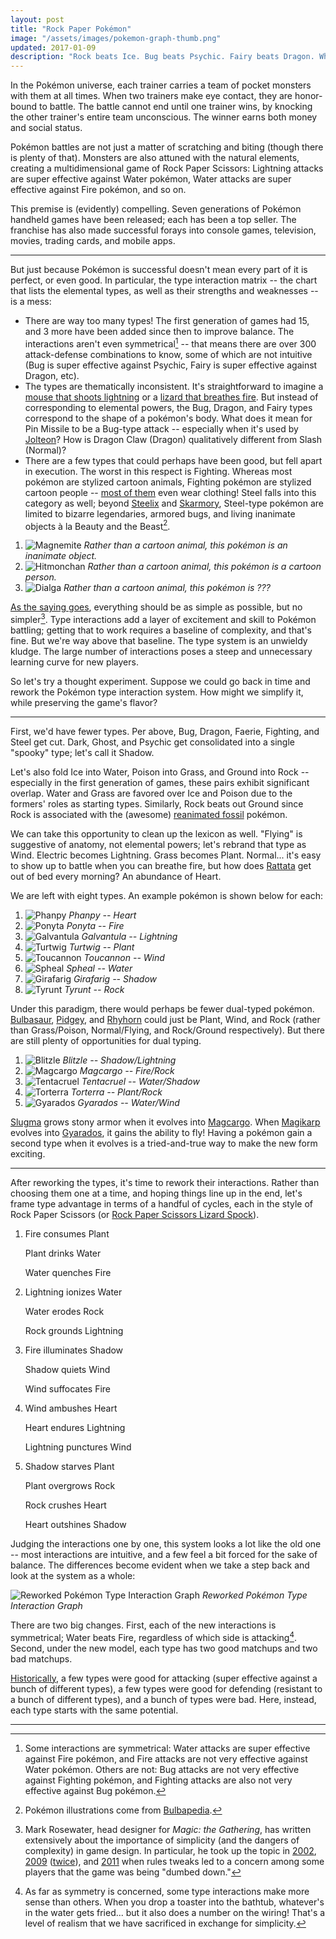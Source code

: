 ```yaml
---
layout: post
title: "Rock Paper Pokémon"
image: "/assets/images/pokemon-graph-thumb.png"
updated: 2017-01-09
description: "Rock beats Ice. Bug beats Psychic. Fairy beats Dragon. What might the Pokémon type system look like if it hadn't jumped the shark?"
---
```


In the Pokémon universe, each trainer carries a team of pocket monsters with them at all times. When two trainers make eye contact, they are honor-bound to battle. The battle cannot end until one trainer wins, by knocking the other trainer's entire team unconscious. The winner earns both money and social status.

Pokémon battles are not just a matter of scratching and biting (though there is plenty of that). Monsters are also attuned with the natural elements, creating a multidimensional game of Rock Paper Scissors: Lightning attacks are super effective against Water pokémon, Water attacks are super effective against Fire pokémon, and so on.

This premise is (evidently) compelling. Seven generations of Pokémon handheld games have been released; each has been a top seller. The franchise has also made successful forays into console games, television, movies, trading cards, and mobile apps.

---

But just because Pokémon is successful doesn't mean every part of it is perfect, or even good. In particular, the type interaction matrix -- the chart that lists the elemental types, as well as their strengths and weaknesses -- is a mess:

- There are way too many types! The first generation of games had 15, and 3 more have been added since then to improve balance. The interactions aren't even symmetrical[^1] -- that means there are over 300 attack-defense combinations to know, some of which are not intuitive (Bug is super effective against Psychic, Fairy is super effective against Dragon, etc).
- The types are thematically inconsistent. It's straightforward to imagine a [mouse that shoots lightning](http://bulbapedia.bulbagarden.net/wiki/Pikachu_(Pok%C3%A9mon)) or a [lizard that breathes fire](http://bulbapedia.bulbagarden.net/wiki/Charmander_(Pok%C3%A9mon)). But instead of corresponding to elemental powers, the Bug, Dragon, and Fairy types correspond to the shape of a pokémon's body. What does it mean for Pin Missile to be a Bug-type attack -- especially when it's used by [Jolteon](http://bulbapedia.bulbagarden.net/wiki/Jolteon_(Pok%C3%A9mon))? How is Dragon Claw (Dragon) qualitatively different from Slash (Normal)?
- There are a few types that could perhaps have been good, but fell apart in execution. The worst in this respect is Fighting. Whereas most pokémon are stylized cartoon animals, Fighting pokémon are stylized cartoon people -- [most of them](http://bulbapedia.bulbagarden.net/wiki/Fighting_(type)) even wear clothing! Steel falls into this category as well; beyond [Steelix](http://bulbapedia.bulbagarden.net/wiki/Steelix_(Pok%C3%A9mon)) and [Skarmory](http://bulbapedia.bulbagarden.net/wiki/Skarmory_(Pok%C3%A9mon)), Steel-type pokémon are limited to bizarre legendaries, armored bugs, and living inanimate objects à la Beauty and the Beast[^2].

[^1]: Some interactions are symmetrical: Water attacks are super effective against Fire pokémon, and Fire attacks are not very effective against Water pokémon. Others are not: Bug attacks are not very effective against Fighting pokémon, and Fighting attacks are also not very effective against Bug pokémon.

[^2]: Pokémon illustrations come from [Bulbapedia](http://bulbapedia.bulbagarden.net/wiki/Main_Page).

1. ![Magnemite](/assets/images/pokemon-magnemite-thumb.png) *Rather than a cartoon animal, this pokémon is an inanimate object.*
2. ![Hitmonchan](/assets/images/pokemon-hitmonchan-thumb.png) *Rather than a cartoon animal, this pokémon is a cartoon person.*
3. ![Dialga](/assets/images/pokemon-dialga-thumb.png) *Rather than a cartoon animal, this pokémon is ???*

[As the saying goes](http://quoteinvestigator.com/2011/05/13/einstein-simple/), everything should be as simple as possible, but no simpler[^5]. Type interactions add a layer of excitement and skill to Pokémon battling; getting that to work requires a baseline of complexity, and that's fine. But we're way above that baseline. The type system is an unwieldy kludge. The large number of interactions poses a steep and unnecessary learning curve for new players.

[^5]: Mark Rosewater, head designer for *Magic: the Gathering*, has written extensively about the importance of simplicity (and the dangers of complexity) in game design. In particular, he took up the topic in [2002](http://magic.wizards.com/en/articles/archive/making-magic/keeping-it-simple-2002-05-20), [2009](http://magic.wizards.com/en/articles/archive/making-magic/magic-lessons-2009-06-22) ([twice](http://magic.wizards.com/en/articles/archive/decisions-decisions-part-ii-2009-08-10)), and [2011](http://magic.wizards.com/en/articles/archive/making-magic/new-world-order-2011-12-05) when rules tweaks led to a concern among some players that the game was being "dumbed down."

So let's try a thought experiment. Suppose we could go back in time and rework the Pokémon type interaction system. How might we simplify it, while preserving the game's flavor?

---

First, we'd have fewer types. Per above, Bug, Dragon, Faerie, Fighting, and Steel get cut. Dark, Ghost, and Psychic get consolidated into a single "spooky" type; let's call it Shadow.

Let's also fold Ice into Water, Poison into Grass, and Ground into Rock -- especially in the first generation of games, these pairs exhibit significant overlap. Water and Grass are favored over Ice and Poison due to the formers' roles as starting types. Similarly, Rock beats out Ground since Rock is associated with the (awesome) [reanimated fossil](http://bulbapedia.bulbagarden.net/wiki/Fossil) pokémon.

We can take this opportunity to clean up the lexicon as well. "Flying" is suggestive of anatomy, not elemental powers; let's rebrand that type as Wind. Electric becomes Lightning. Grass becomes Plant. Normal... it's easy to show up to battle when you can breathe fire, but how does [Rattata](http://bulbapedia.bulbagarden.net/wiki/Rattata_(Pok%C3%A9mon)) get out of bed every morning? An abundance of Heart.

We are left with eight types. An example pokémon is shown below for each:

1. ![Phanpy](/assets/images/pokemon-phanpy-thumb.png) *Phanpy -- Heart*
2. ![Ponyta](/assets/images/pokemon-ponyta-thumb.png) *Ponyta -- Fire*
3. ![Galvantula](/assets/images/pokemon-galvantula-thumb.png) *Galvantula -- Lightning*
4. ![Turtwig](/assets/images/pokemon-turtwig-thumb.png) *Turtwig -- Plant*
5. ![Toucannon](/assets/images/pokemon-toucannon-thumb.png) *Toucannon -- Wind*
6. ![Spheal](/assets/images/pokemon-spheal-thumb.png) *Spheal -- Water*
7. ![Girafarig](/assets/images/pokemon-girafarig-thumb.png) *Girafarig -- Shadow*
8. ![Tyrunt](/assets/images/pokemon-tyrunt-thumb.png) *Tyrunt -- Rock*

Under this paradigm, there would perhaps be fewer dual-typed pokémon. [Bulbasaur](http://bulbapedia.bulbagarden.net/wiki/Bulbasaur_(Pok%C3%A9mon)), [Pidgey](http://bulbapedia.bulbagarden.net/wiki/Pidgey_(Pok%C3%A9mon)), and [Rhyhorn](http://bulbapedia.bulbagarden.net/wiki/Rhyhorn_(Pok%C3%A9mon)) could just be Plant, Wind, and Rock (rather than Grass/Poison, Normal/Flying, and Rock/Ground respectively). But there are still plenty of opportunities for dual typing.

1. ![Blitzle](/assets/images/pokemon-blitzle-thumb.png) *Blitzle -- Shadow/Lightning*
2. ![Magcargo](/assets/images/pokemon-magcargo-thumb.png) *Magcargo -- Fire/Rock*
3. ![Tentacruel](/assets/images/pokemon-tentacruel-thumb.png) *Tentacruel -- Water/Shadow*
4. ![Torterra](/assets/images/pokemon-torterra-thumb.png) *Torterra -- Plant/Rock*
5. ![Gyarados](/assets/images/pokemon-gyarados-thumb.png) *Gyarados -- Water/Wind*

[Slugma](http://bulbapedia.bulbagarden.net/wiki/Slugma_(Pok%C3%A9mon)) grows stony armor when it evolves into [Magcargo](http://bulbapedia.bulbagarden.net/wiki/Magcargo_(Pok%C3%A9mon)). When [Magikarp](http://bulbapedia.bulbagarden.net/wiki/Magikarp_(Pok%C3%A9mon)) evolves into [Gyarados](http://bulbapedia.bulbagarden.net/wiki/Gyarados_(Pok%C3%A9mon)), it gains the ability to fly! Having a pokémon gain a second type when it evolves is a tried-and-true way to make the new form exciting.

---

After reworking the types, it's time to rework their interactions. Rather than choosing them one at a time, and hoping things line up in the end, let's frame type advantage in terms of a handful of cycles, each in the style of Rock Paper Scissors (or [Rock Paper Scissors Lizard Spock](http://www.samkass.com/theories/RPSSL.html)).

1. <p>Fire consumes Plant</p><p>Plant drinks Water</p><p>Water quenches Fire</p>
2. <p>Lightning ionizes Water</p><p>Water erodes Rock</p><p>Rock grounds Lightning</p>
3. <p>Fire illuminates Shadow</p><p>Shadow quiets Wind</p><p>Wind suffocates Fire</p>
4. <p>Wind ambushes Heart</p><p>Heart endures Lightning</p><p>Lightning punctures Wind</p>
5. <p>Shadow starves Plant</p><p>Plant overgrows Rock</p><p>Rock crushes Heart</p><p>Heart outshines Shadow</p>

Judging the interactions one by one, this system looks a lot like the old one -- most interactions are intuitive, and a few feel a bit forced for the sake of balance. The differences become evident when we take a step back and look at the system as a whole:

![Reworked Pokémon Type Interaction Graph](/assets/images/pokemon-graph-big.png)
*Reworked Pokémon Type Interaction Graph*

There are two big changes. First, each of the new interactions is symmetrical; Water beats Fire, regardless of which side is attacking[^3]. Second, under the new model, each type has two good matchups and two bad matchups.

[^3]: As far as symmetry is concerned, some type interactions make more sense than others. When you drop a toaster into the bathtub, whatever's in the water gets fried... but it also does a number on the wiring! That's a level of realism that we have sacrificed in exchange for simplicity.

[Historically](https://www.buzzfeed.com/rdicker23/the-definitive-ranking-of-pokemon-types-11paq), a few types were good for attacking (super effective against a bunch of different types), a few types were good for defending (resistant to a bunch of different types), and a bunch of types were bad. Here, instead, each type starts with the same potential.

<!-- hr before the footnotes -->
---
